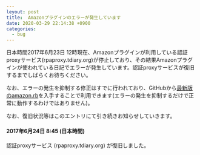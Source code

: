 ```yaml
---
leyout: post
title:  Amazonプラグインのエラーが発生しています
date: 2020-03-29 22:14:38 +0900
categories:
  - bug
---
```

日本時間2017年6月23日 12時現在、Amazonプラグインが利用している認証proxyサービス(rpaproxy.tdiary.org)が停止しており、その結果Amazonプラグインが使われている日記でエラーが発生しています。認証proxyサービスが復旧するまでしばらくお待ちください。

なお、エラーの発生を抑制する修正はすでに行われており、GitHubから[最新版のamazon.rb](https://github.com/tdiary/tdiary-core/blob/master/misc/plugin/amazon.rb)を入手することで利用できます(エラーの発生を抑制するだけで正常に動作するわけではありません)。

なお、復旧状況等はこのエントリにて引き続きお知らせしていきます。

#### 2017年6月24日 8:45 (日本時間) 
認証proxyサービス (rpaproxy.tdiary.org) が復旧しました。

